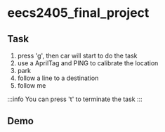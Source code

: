 # eecs2405_final_project
## Task
1. press 'g', then car will start to do the task
1. use a AprilTag and PING to calibrate the location
2. park
3. follow a line to a destination
4. follow me  
 
:::info
You can press 't' to terminate the task
:::
## Demo
